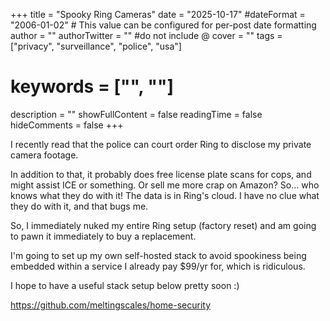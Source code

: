 +++
title = "Spooky Ring Cameras"
date = "2025-10-17"
#dateFormat = "2006-01-02" # This value can be configured for per-post date formatting
author = ""
authorTwitter = "" #do not include @
cover = ""
tags = ["privacy", "surveillance", "police", "usa"]
# keywords = ["", ""]
description = ""
showFullContent = false
readingTime = false
hideComments = false
+++

I recently read that the police can court order Ring to disclose my private camera footage.

In addition to that, it probably does free license plate scans for cops, and might assist ICE or something. Or sell me more crap on Amazon?
So... who knows what they do with it! The data is in Ring's cloud. I have no clue what they do with it, and that bugs me.

So, I immediately nuked my entire Ring setup (factory reset) and am going to pawn it immediately to buy a replacement.

I'm going to set up my own self-hosted stack to avoid spookiness being embedded within a service I already pay $99/yr for, which is ridiculous.

I hope to have a useful stack setup below pretty soon :)

<https://github.com/meltingscales/home-security>
